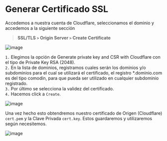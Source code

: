 # Generar Certificado SSL

Accedemos a nuestra cuenta de Cloudflare, seleccionamos el dominio y accedemos a la siguiente sección
> **SSL/TLS ` > ` Origin Server ` > ` Create Certificate**

![image](/web-servers/cloudflare/certificados-ssl/1.png)

`1.` Elegimos la opción de Generate private key and CSR with Cloudflare con el tipo de Private Key RSA (2048). <br>
`2.` En la lista de dominios, registramos cuales serán los dominios y/o subdominios para el cual se utilizará el certificado, el registro *.dominio.com es del tipo comodín, para que pueda ser utilizado en cualquier subdominio registrado. <br>
`3.` Por último se selecciona la validez del certificado. <br>
`4.` Hacemos click a `Create`. <br>

![image](/web-servers/cloudflare/certificados-ssl/2.png)

Una vez hecho esto obtendremos nuestro certificado de Origen (Cloudflare) `cert.pem` y la Clave Privada `cert.key`. Estos guardaremos y utilizaremos según necesitemos.

![image](/web-servers/cloudflare/certificados-ssl/3.png)